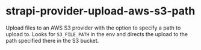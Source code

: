 # strapi-provider-upload-aws-s3-path
Upload files to an AWS S3 provider with the option to specify a path to upload to.
Looks for `S3_FILE_PATH` in the env and directs the upload to the path specified there in the S3 bucket.